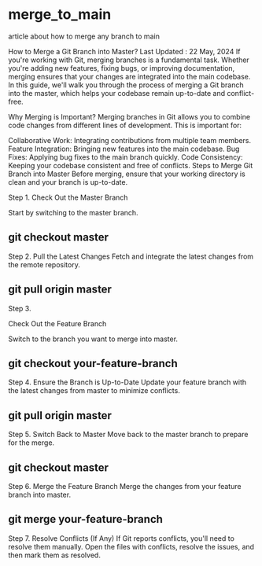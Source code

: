 # merge_to_main
article about how to merge any branch to main


How to Merge a Git Branch into Master?
Last Updated : 22 May, 2024
If you're working with Git, merging branches is a fundamental task. Whether you're adding new features, fixing bugs, or improving documentation, merging ensures that your changes are integrated into the main codebase. In this guide, we'll walk you through the process of merging a Git branch into the master, which helps your codebase remain up-to-date and conflict-free.

Why Merging is Important?
Merging branches in Git allows you to combine code changes from different lines of development. This is important for:

Collaborative Work: Integrating contributions from multiple team members.
Feature Integration: Bringing new features into the main codebase.
Bug Fixes: Applying bug fixes to the main branch quickly.
Code Consistency: Keeping your codebase consistent and free of conflicts.
Steps to Merge Git Branch into Master
Before merging, ensure that your working directory is clean and your branch is up-to-date.

Step 1. 
Check Out the Master Branch

Start by switching to the master branch.
<h2>
git checkout master
</h2>
 
Step 2. 
Pull the Latest Changes
Fetch and integrate the latest changes from the remote repository.
<h2>
git pull origin master
 </h2>
Step 3.

 Check Out the Feature Branch

Switch to the branch you want to merge into master.
<h2>
git checkout your-feature-branch
</h2>
Step 4. Ensure the Branch is Up-to-Date
Update your feature branch with the latest changes from master to minimize conflicts.
<h2>
git pull origin master
</h2>
Step 5. Switch Back to Master
Move back to the master branch to prepare for the merge.
<h2>
git checkout master
</h2>
Step 6. Merge the Feature Branch
Merge the changes from your feature branch into master.
<h2>
git merge your-feature-branch
</h2>
Step 7. Resolve Conflicts (If Any)
If Git reports conflicts, you'll need to resolve them manually. Open the files with conflicts, resolve the issues, and then mark them as resolved.
